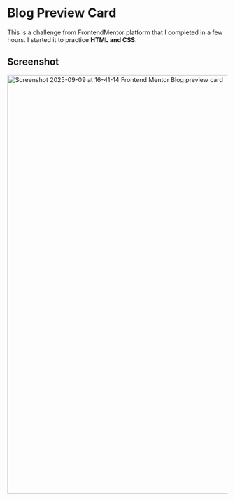 # Blog Preview Card

This is a challenge from FrontendMentor platform that I completed in a few hours. I started it to practice **HTML and CSS**.


## Screenshot

<img width="1920" height="955" alt="Screenshot 2025-09-09 at 16-41-14 Frontend Mentor Blog preview card" src="https://github.com/user-attachments/assets/d4bbd85e-b1ef-4fb5-a27e-831843694828" />

